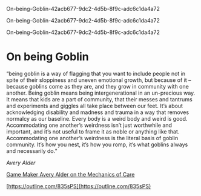 On-being-Goblin-42acb677-9dc2-4d5b-8f9c-adc6c1da4a72

On-being-Goblin-42acb677-9dc2-4d5b-8f9c-adc6c1da4a72

On-being-Goblin-42acb677-9dc2-4d5b-8f9c-adc6c1da4a72

# On being Goblin

“being goblin is a way of flagging that you want to include people not in spite of their sloppiness and uneven emotional growth, but because of it – because goblins come as they are, and they grow in community with one another. Being goblin means being intergenerational in an un-precious way. It means that kids are a part of community, that their messes and tantrums and experiments and giggles all take place between our feet. It’s about acknowledging disability and madness and trauma in a way that removes normalcy as our baseline. Every body is a weird body and weird is good. Accommodating one another’s weirdness isn’t just worthwhile and important, and it’s not useful to frame it as noble or anything like that. Accommodating one another’s weirdness is the literal basis of goblin community. It’s how you nest, it’s how you romp, it’s what goblins always and necessarily do.”

*Avery Alder*

[Game Maker Avery Alder on the Mechanics of Care](http://www.maskmagazine.com/the-material-issue/struggle/avery-alder-on-care)

[https://outline.com/835sPS](https://outline.com/835sPS)